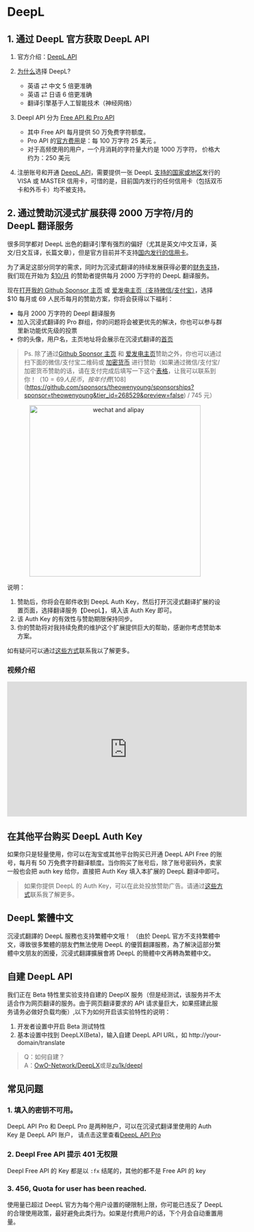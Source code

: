 # DeepL

## 1. 通过 DeepL 官方获取 DeepL API

1. 官方介绍：[DeepL API ](https://www.deepl.com/zh/pro#developer)
2. [为什么](https://www.deepl.com/zh/whydeepl)选择 DeepL?

   - 英语 ⇄ 中文 5 倍更准确
   - 英语 ⇄ 日语 6 倍更准确
   - 翻译引擎基于人工智能技术（神经网络）

3. Deepl API 分为 [Free API 和 Pro API](https://www.deepl.com/zh/pro#developer)

   - 其中 Free API 每月提供 50 万免费字符额度。
   - Pro API 的[官方费用](https://www.deepl.com/zh/pro#developer)是：每 100 万字符 25 美元 。
   - 对于高频使用的用户，一个月消耗的字符量大约是 1000 万字符， 价格大约为：250 美元

4. 注册账号和开通 [DeepL API](https://www.deepl.com/zh/pro#developer)，需要提供一张 DeepL [支持的国家或地区](https://support.deepl.com/hc/zh-cn/articles/360020016339-DeepL-Pro%E5%9C%A8%E6%88%91%E6%89%80%E5%9C%A8%E5%9B%BD%E5%AE%B6%E6%97%A0%E6%B3%95%E8%AE%A2%E9%98%85)发行的 VISA 或 MASTER 信用卡，可惜的是，目前国内发行的任何信用卡（包括双币卡和外币卡）均不被支持。

## 2. 通过赞助沉浸式扩展获得 2000 万字符/月的 DeepL 翻译服务

很多同学都对 DeepL 出色的翻译引擎有强烈的偏好（尤其是英文/中文互译，英文/日文互译，长篇文章），但是官方目前并不支持[国内发行的信用卡](https://support.deepl.com/hc/zh-cn/articles/360020016339-DeepL-Pro%E5%9C%A8%E6%88%91%E6%89%80%E5%9C%A8%E5%9B%BD%E5%AE%B6%E6%97%A0%E6%B3%95%E8%AE%A2%E9%98%85)。

为了满足这部分同学的需求，同时为沉浸式翻译的持续发展获得必要的[财务支持](https://immersive-translate.owenyoung.com/donate)，我们现在开始为 [$10/月](https://immersive-translate.owenyoung.com/donate) 的赞助者提供每月 2000 万字符的 DeepL 翻译服务。

现在[打开我的 Github Sponsor 主页](https://github.com/sponsors/theowenyoung) 或 [爱发电主页（支持微信/支付宝）](https://afdian.net/a/translate)，选择 $10 每月或 69 人民币每月的赞助方案，你将会获得以下福利：

- 每月 2000 万字符的 Deepl 翻译服务
- 加入沉浸式翻译的 Pro 群组，你的问题将会被更优先的解决，你也可以参与群里新功能优先级的投票
- 你的头像，用户名，主页地址将会展示在沉浸式翻译的[首页](https://immersive-translate.owenyoung.com/)

> Ps. 除了通过[Github Sponsor 主页](https://github.com/sponsors/theowenyoung) 和 [爱发电主页](https://afdian.net/a/translate)赞助之外，你也可以通过扫下面的微信/支付宝二维码或 [加密货币](https://www.owenyoung.com/contact/) 进行赞助（如果通过微信/支付宝/加密货币赞助的话，请在支付完成后填写一下这个[表格](https://tally.so/r/mYPplv)，让我可以联系到你！（$10 = 69 人民币，按年付费 [$108](https://github.com/sponsors/theowenyoung/sponsorships?sponsor=theowenyoung&tier_id=268529&preview=false) / 745 元）

<div align="center"><img src="https://immersive-translate.owenyoung.com/assets/sponsor.png" width="400" alt="wechat and alipay"></div>

说明：

1. 赞助后，你将会在邮件收到 DeepL Auth Key，然后打开沉浸式翻译扩展的设置页面，选择翻译服务【DeepL】，填入该 Auth Key 即可。
2. 该 Auth Key 的有效性与赞助期限保持同步。
3. 你的赞助将对我持续免费的维护这个扩展提供巨大的帮助，感谢你考虑赞助本方案。

如有疑问可以通过[这些方式](https://www.owenyoung.com/contact/)联系我以了解更多。

### 视频介绍

<iframe width="560" height="315" src="https://www.youtube.com/embed/cciZptnoXCw" title="YouTube video player" frameborder="0" allow="accelerometer; autoplay; clipboard-write; encrypted-media; gyroscope; picture-in-picture; web-share" allowfullscreen></iframe>

## 在其他平台购买 DeepL Auth Key

如果你只是轻量使用，你可以在淘宝或其他平台购买已开通 DeepL API Free 的账号，每月有 50 万免费字符翻译额度。当你购买了账号后，除了账号密码外，卖家一般也会把 auth key 给你，直接把 Auth Key 填入本扩展的 DeepL 翻译中即可。

> 如果你提供 DeepL 的 Auth Key，可以在此处投放赞助广告。请通过[这些方式](https://www.owenyoung.com/contact/)联系我了解更多。

## DeepL 繁體中文

沉浸式翻譯的 DeepL 服務也支持繁體中文哦！ （由於 DeepL 官方不支持繁體中文，導致很多繁體的朋友們無法使用 DeepL 的優質翻譯服務，為了解決這部分繁體中文朋友的困擾，沉浸式翻譯擴展會將 DeepL 的簡體中文再轉為繁體中文。

## 自建 DeepL API

我们正在 Beta 特性里实验支持自建的 DeeplX 服务（但是经测试，该服务并不太适合作为网页翻译的服务。由于网页翻译要求的 API 请求量巨大，如果搭建此服务请务必做好负载均衡）,以下为如何开启该实验特性的说明：

1. 开发者设置中开启 Beta 测试特性
2. 基本设置中找到 DeepLX(Beta)，输入自建 DeepL API URL，如 http://your-domain/translate

> Q：如何自建？  
> A：[OwO-Network/DeepLX](https://github.com/OwO-Network/DeepLX#setup-on-immersive-translate)或是[zu1k/deepl](https://github.com/KyleChoy/zotero-pdf-translate/blob/CustomDeepL/README.md)

## 常见问题

### 1. 填入的密钥不可用。

DeepL API Pro 和 DeepL Pro 是两种账户，可以在沉浸式翻译里使用的 Auth Key 是 DeepL API 账户， 请点击这里查看[DeepL API Pro](https://www.deepl.com/zh/pro/select-country#developer)

### 2. Deepl Free API 提示 401 无权限

Deepl Free API 的 Key 都是以 `:fx` 结尾的，其他的都不是 Free API 的 key

### 3. 456, Quota for user has been reached.

使用量已超过 DeepL 官方为每个用户设置的硬限制上限，你可能已违反了 DeepL 的合理使用政策，最好避免此类行为。如果是付费用户的话，下个月会自动重置用量。
